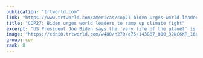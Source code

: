 ```yaml
---
publication: "trtworld.com"
link: "https://www.trtworld.com/americas/cop27-biden-urges-world-leaders-to-ramp-up-climate-fight-62475"
title: "COP27: Biden urges world leaders to ramp up climate fight"
excerpt: "US President Joe Biden says the 'very life of the planet' is at stake in the climate crisis as he gave an assurance that the US is on track to slash carbon emissions."
image: "https://cdni0.trtworld.com/w480/h270/q75/143887_000_32NC6KR_1668185445332.jpg"
group: con
rank: 8
---
```

